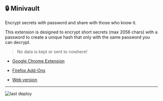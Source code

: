 ## 🔒 Minivault

Encrypt secrets with password and share with those who know it.

This extension is designed to encrypt short secrets (max 2056 chars) with a password to create a unique hash that only with the same password you can decrypt.

> No data is kept or sent to nowhere! 

* [Google Chrome Extension](https://chrome.google.com/webstore/detail/minivault/ecnpflgglffkleflcmefcmfpenlagjpk)

* [Firefox Add-Ons](https://addons.mozilla.org/en-US/firefox/addon/minivault/?src=search)

* [Web version](https://www.mrboots.me/minivault/index.html)

----
![last deploy](https://github.com/hankpillow/minivault/workflows/Deploy%20to%20s3/badge.svg)
